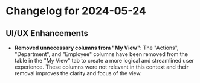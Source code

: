 # Changelog for 2024-05-24

## UI/UX Enhancements

- **Removed unnecessary columns from "My View"**: The "Actions", "Department", and "Employee" columns have been removed from the table in the "My View" tab to create a more logical and streamlined user experience. These columns were not relevant in this context and their removal improves the clarity and focus of the view.
